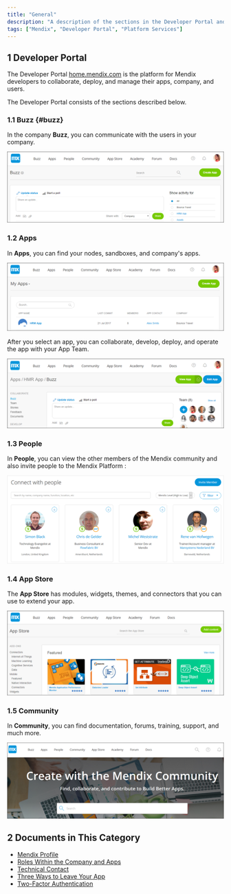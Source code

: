 ```yaml
---
title: "General"
description: "A description of the sections in the Developer Portal and links to more detail"
tags: ["Mendix", "Developer Portal", "Platform Services"]
---
```


## 1 Developer Portal

The Developer Portal [home.mendix.com](http://home.mendix.com) is the platform for Mendix developers to collaborate, deploy, and manage their apps, company, and users. 

The Developer Portal consists of the sections described below.

### 1.1 Buzz {#buzz}

In the company **Buzz**, you can communicate with the users in your company.

![](attachments/general/developerportal-buzz.png)

### 1.2 Apps

In **Apps**, you can find your nodes, sandboxes, and company's apps.

![](attachments/general/developerportal-apps.png)

After you select an app, you can collaborate, develop, deploy, and operate the app with your App Team.

![](attachments/general/apps.png)

### 1.3 People

In **People**, you can view the other members of the Mendix community and also invite people to the Mendix Platform :

![](attachments/general/developerportal-people.png)

### 1.4 App Store

The **App Store** has modules, widgets, themes, and connectors that you can use to extend your app.

![](attachments/general/developerportal-appstore.png)

### 1.5 Community  

In **Community**, you can find documentation, forums, training, support, and much more.

![](attachments/general/developerportal-community.png)

## 2 Documents in This Category

* [Mendix Profile](mendix-profile)
* [Roles Within the Company and Apps](roles)
* [Technical Contact](technical-contact)
* [Three Ways to Leave Your App](leave-app)
* [Two-Factor Authentication](twofactor-authenticator)
